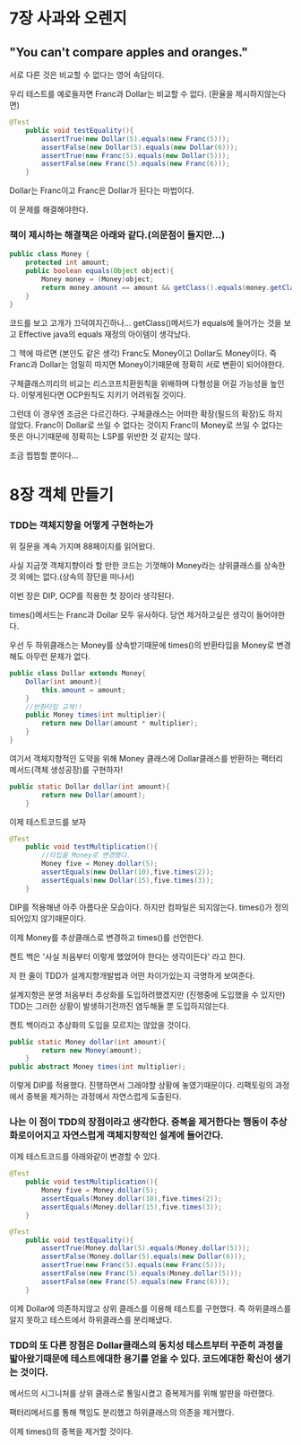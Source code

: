 7장 사과와 오렌지
=

## "You can't compare apples and oranges."

서로 다른 것은 비교할 수 없다는 영어 속담이다.

우리 테스트를 예로들자면 Franc과 Dollar는 비교할 수 없다. (환율을 제시하지않는다면)

```java
@Test
    public void testEquality(){
        assertTrue(new Dollar(5).equals(new Franc(5)));
        assertFalse(new Dollar(5).equals(new Dollar(6)));
        assertTrue(new Franc(5).equals(new Dollar(5)));
        assertFalse(new Franc(5).equals(new Franc(6)));
    }
```

Dollar는 Franc이고 Franc은 Dollar가 된다는 마법이다.

이 문제를 해결해야한다.

### 책이 제시하는 해결책은 아래와 같다.(의문점이 들지만...)

```java
public class Money {
    protected int amount;
    public boolean equals(Object object){
        Money money = (Money)object;
        return money.amount == amount && getClass().equals(money.getClass());
    }
}
```

코드를 보고 고개가 끄덕여지긴하나... getClass()메서드가 equals에 들어가는 것을 보고 Effective java의 equals 재정의 아이템이 생각났다.

그 책에 따르면 (본인도 같은 생각) Franc도 Money이고 Dollar도 Money이다.
즉 Franc과 Dollar는 엄밀히 따지면 Money이기때문에 정확히 서로 변환이 되어야한다.

구체클래스끼리의 비교는 리스코프치환원칙을 위배하며 다형성을 어길 가능성을 높인다. 이렇게된다면 OCP원칙도 지키기 어려워질 것이다.

그런데 이 경우엔 조금은 다르긴하다. 구체클래스는 어떠한 확장(필드의 확장)도 하지 않았다. Franc이 Dollar로 쓰일 수 없다는 것이지 Franc이 Money로 쓰일 수 없다는 뜻은 아니기때문에 정확히는 LSP를 위반한 것 같지는 않다.

조금 찝찝할 뿐이다...

8장 객체 만들기
=

### TDD는 객체지향을 어떻게 구현하는가

위 질문을 계속 가지며 88페이지를 읽어왔다.

사실 지금껏 객체지향이라 할 만한 코드는 기껏해야 Money라는 상위클래스를 상속한것 외에는 없다.(상속의 장단을 떠나서)

이번 장은 DIP, OCP를 적용한 첫 장이라 생각된다.

times()메서드는 Franc과 Dollar 모두 유사하다. 당연 제거하고싶은 생각이 들어야한다.

우선 두 하위클래스는 Money를 상속받기때문에 times()의 반환타입을 Money로 변경해도 아무런 문제가 없다.

```java
public class Dollar extends Money{
    Dollar(int amount){
        this.amount = amount;
    }
    //반환타입 교체!!
    public Money times(int multiplier){
        return new Dollar(amount * multiplier);
    }
}
```

여기서 객체지향적인 도약을 위해 Money 클래스에 Dollar클래스를 반환하는 팩터리 메서드(객체 생성공장)를 구현하자!

```java
public static Dollar dollar(int amount){
        return new Dollar(amount);
    }
```

이제 테스트코드를 보자

```java
@Test
    public void testMultiplication(){
        //타입을 Money로 변경했다.
        Money five = Money.dollar(5);
        assertEquals(new Dollar(10),five.times(2));
        assertEquals(new Dollar(15),five.times(3));
    }
```

DIP를 적용해낸 아주 아름다운 모습이다. 하지만 컴파일은 되지않는다. times()가 정의되어있지 않기때문이다.

이제 Money를 추상클래스로 변경하고 times()를 선언한다.

켄트 백은 '사실 처음부터 이렇게 했었어야 한다는 생각이든다' 라고 한다.

저 한 줄이 TDD가 설계지향개발법과 어떤 차이가있는지 극명하게 보여준다.

설계지향은 분명 처음부터 추상화를 도입하려했겠지만 (진행중에 도입했을 수 있지만) TDD는 그러한 상황이 발생하기전까진 염두해둘 뿐 도입하지않는다.

켄트 백이라고 추상화의 도입을 모르지는 않았을 것이다.

```java
public static Money dollar(int amount){
        return new Money(amount);
    }
public abstract Money times(int multiplier);
```

이렇게 DIP를 적용했다. 진행하면서 그래야할 상황에 놓였기때문이다. 리팩토링의 과정에서 중복을 제거하는 과정에서 자연스럽게 도출된다.

### 나는 이 점이 TDD의 장점이라고 생각한다. 중복을 제거한다는 행동이 추상화로이어지고 자연스럽게 객체지향적인 설계에 들어간다.

이제 테스트코드를 아래와같이 변경할 수 있다.

```java
@Test
    public void testMultiplication(){
        Money five = Money.dollar(5);
        assertEquals(Money.dollar(10),five.times(2));
        assertEquals(Money.dollar(15),five.times(3));
    }
```

```java
@Test
    public void testEquality(){
        assertTrue(Money.dollar(5).equals(Money.dollar(5)));
        assertFalse(Money.dollar(5).equals(new Dollar(6)));
        assertTrue(new Franc(5).equals(new Franc(5)));
        assertFalse(new Franc(5).equals(Money.dollar(5)));
        assertFalse(new Franc(5).equals(new Franc(6)));
    }
```

이제 Dollar에 의존하지않고 상위 클래스를 이용해 테스트를 구현했다. 즉 하위클래스를 알지 못하고 테스트에서 하위클래스를 분리해냈다.

### TDD의 또 다른 장점은 Dollar클래스의 동치성 테스트부터 꾸준히 과정을 밟아왔기때문에 테스트에대한 용기를 얻을 수 있다. 코드에대한 확신이 생기는 것이다.

메서드의 시그니처를 상위 클래스로 통일시켰고 중복제거를 위해 발판을 마련했다.

팩터리메서드를 통해 책임도 분리했고 하위클래스의 의존을 제거했다.

이제 times()의 중복을 제거할 것이다.





